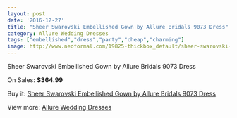 ```yaml
---
layout: post
date: '2016-12-27'
title: "Sheer Swarovski Embellished Gown by Allure Bridals 9073 Dress"
category: Allure Wedding Dresses
tags: ["embellished","dress","party","cheap","charming"]
image: http://www.neoformal.com/19825-thickbox_default/sheer-swarovski-embellished-gown-by-allure-bridals-9073-dress.jpg
---
```

Sheer Swarovski Embellished Gown by Allure Bridals 9073 Dress

On Sales: **$364.99**
<a href="https://www.neoformal.com/en/allure-wedding-dresses-2014/6330-sheer-swarovski-embellished-gown-by-allure-bridals-9073-dress.html"><amp-img layout="responsive" width="600" height="600" src="//www.neoformal.com/19825-thickbox_default/sheer-swarovski-embellished-gown-by-allure-bridals-9073-dress.jpg" alt="Sheer Swarovski Embellished Gown by Allure Bridals 9073 Dress 0" /></a>
<a href="https://www.neoformal.com/en/allure-wedding-dresses-2014/6330-sheer-swarovski-embellished-gown-by-allure-bridals-9073-dress.html"><amp-img layout="responsive" width="600" height="600" src="//www.neoformal.com/19831-thickbox_default/sheer-swarovski-embellished-gown-by-allure-bridals-9073-dress.jpg" alt="Sheer Swarovski Embellished Gown by Allure Bridals 9073 Dress 1" /></a>
<a href="https://www.neoformal.com/en/allure-wedding-dresses-2014/6330-sheer-swarovski-embellished-gown-by-allure-bridals-9073-dress.html"><amp-img layout="responsive" width="600" height="600" src="//www.neoformal.com/19830-thickbox_default/sheer-swarovski-embellished-gown-by-allure-bridals-9073-dress.jpg" alt="Sheer Swarovski Embellished Gown by Allure Bridals 9073 Dress 2" /></a>
<a href="https://www.neoformal.com/en/allure-wedding-dresses-2014/6330-sheer-swarovski-embellished-gown-by-allure-bridals-9073-dress.html"><amp-img layout="responsive" width="600" height="600" src="//www.neoformal.com/19829-thickbox_default/sheer-swarovski-embellished-gown-by-allure-bridals-9073-dress.jpg" alt="Sheer Swarovski Embellished Gown by Allure Bridals 9073 Dress 3" /></a>
<a href="https://www.neoformal.com/en/allure-wedding-dresses-2014/6330-sheer-swarovski-embellished-gown-by-allure-bridals-9073-dress.html"><amp-img layout="responsive" width="600" height="600" src="//www.neoformal.com/19828-thickbox_default/sheer-swarovski-embellished-gown-by-allure-bridals-9073-dress.jpg" alt="Sheer Swarovski Embellished Gown by Allure Bridals 9073 Dress 4" /></a>
<a href="https://www.neoformal.com/en/allure-wedding-dresses-2014/6330-sheer-swarovski-embellished-gown-by-allure-bridals-9073-dress.html"><amp-img layout="responsive" width="600" height="600" src="//www.neoformal.com/19827-thickbox_default/sheer-swarovski-embellished-gown-by-allure-bridals-9073-dress.jpg" alt="Sheer Swarovski Embellished Gown by Allure Bridals 9073 Dress 5" /></a>
<a href="https://www.neoformal.com/en/allure-wedding-dresses-2014/6330-sheer-swarovski-embellished-gown-by-allure-bridals-9073-dress.html"><amp-img layout="responsive" width="600" height="600" src="//www.neoformal.com/19826-thickbox_default/sheer-swarovski-embellished-gown-by-allure-bridals-9073-dress.jpg" alt="Sheer Swarovski Embellished Gown by Allure Bridals 9073 Dress 6" /></a>

Buy it: [Sheer Swarovski Embellished Gown by Allure Bridals 9073 Dress](https://www.neoformal.com/en/allure-wedding-dresses-2014/6330-sheer-swarovski-embellished-gown-by-allure-bridals-9073-dress.html "Sheer Swarovski Embellished Gown by Allure Bridals 9073 Dress")

View more: [Allure Wedding Dresses](https://www.neoformal.com/en/82-allure-wedding-dresses-2014 "Allure Wedding Dresses")